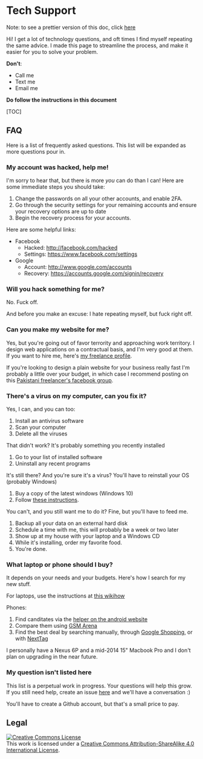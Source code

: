 # Tech Support

Note: to see a prettier version of this doc, click [here](https://stackedit.io/viewer#!url=https://raw.githubusercontent.com/amingilani/tech-support/master/README.md)

Hi! I get a lot of technology questions, and oft times I find
myself repeating the same advice. I made this page to streamline
the process, and make it easier for you to solve your problem.

**Don't**:
* Call me
* Text me
* Email me

**Do follow the instructions in this document**

[TOC]


## FAQ

Here is a list of frequently asked questions. This list will be expanded as more questions pour in.

### My account was hacked, help me!

I'm sorry to hear that, but there is more *you* can do than I can!
Here are some immediate steps you should take:

1. Change the passwords on all your other accounts, and enable 2FA.
2. Go through the security settings for your remaining accounts and ensure your recovery options are up to date
3. Begin the recovery process for your accounts.

Here are some helpful links:

* Facebook
  - Hacked: http://facebook.com/hacked
  - Settings: https://www.facebook.com/settings
* Google
  - Account: http://www.google.com/accounts
  - Recovery: https://accounts.google.com/signin/recovery

### Will you hack something for me?

No. Fuck off.

And before you make an excuse: I hate repeating myself, but fuck right off.

### Can you make my website for me?

Yes, but you're going out of favor terrority and approaching work territory. I
design web applications on a contractual basis, and I'm very good at them. If
you want to hire me, here's [my freelance profile](https://www.toptal.com/resume/amin-shah-gilani#contract-just-respected-software-architects).

If you're looking to design a plain website for your business really fast I'm probably
a little over your budget, in which case I recommend posting on this [Pakistani freelancer's facebook group](https://www.facebook.com/groups/freelancers.pakistan/).

### There's a virus on my computer, can you fix it?

Yes, I can, and you can too:

1. Install an antivirus software
2. Scan your computer
3. Delete all the viruses

That didn't work? It's probably something you recently installed

1. Go to your list of installed software
2. Uninstall any recent programs

It's still there? And you're sure it's a virus? You'll have to reinstall your OS (probably Windows)

1. Buy a copy of the latest windows (Windows 10)
2. Follow [these instructions](https://www.howtogeek.com/197559/how-to-install-windows-10-on-your-pc/).

You can't, and you still want me to do it? Fine, but you'll have to feed me.

1. Backup all your data on an external hard disk
2. Schedule a time with me, this will probably be a week or two later
3. Show up at my house with your laptop and a Windows CD
4. While it's installing, order my favorite food.
5. You're done.

### What laptop or phone should I buy?

It depends on your needs and your budgets. Here's how I search for my new stuff.

For laptops, use the instructions at [this wikihow](http://www.wikihow.com/Choose-a-Laptop)

Phones:

1. Find canditates via the [helper on the android website](https://www.android.com/phones/whichphone)
2. Compare them using [GSM Arena](http://www.gsmarena.com/)
3. Find the best deal by searching manually, through [Google Shopping](https://www.google.com/shopping?hl=en), or with [NextTag](https://www.nextag.com/)

I personally have a Nexus 6P and a mid-2014 15" Macbook Pro and I don't plan on upgrading in the near future.

### My question isn't listed here

This list is a perpetual work in progress. Your questions will help this grow. If you still need
help, create an issue [here](https://github.com/amingilani/tech-support/issues/new) and we'll have a conversation :)

You'll have to create a Github account, but that's a small price to pay.

## Legal

<a rel="license" href="http://creativecommons.org/licenses/by-sa/4.0/"><img alt="Creative Commons License" style="border-width:0" src="https://i.creativecommons.org/l/by-sa/4.0/88x31.png" /></a><br />This work is licensed under a <a rel="license" href="http://creativecommons.org/licenses/by-sa/4.0/">Creative Commons Attribution-ShareAlike 4.0 International License</a>.